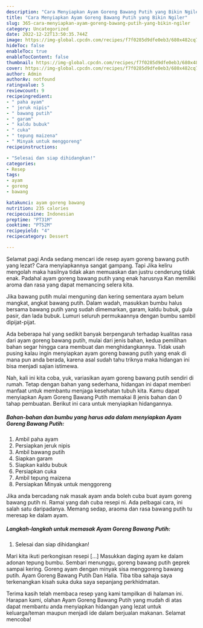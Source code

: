 ```yaml
---
description: "Cara Menyiapkan Ayam Goreng Bawang Putih yang Bikin Ngiler"
title: "Cara Menyiapkan Ayam Goreng Bawang Putih yang Bikin Ngiler"
slug: 365-cara-menyiapkan-ayam-goreng-bawang-putih-yang-bikin-ngiler
category: Uncategorized
date: 2022-12-22T13:50:35.744Z
image: https://img-global.cpcdn.com/recipes/f7f0285d9dfe0eb3/680x482cq70/ayam-goreng-bawang-putih-foto-resep-utama.jpg
hideToc: false
enableToc: true
enableTocContent: false
thumbnail: https://img-global.cpcdn.com/recipes/f7f0285d9dfe0eb3/680x482cq70/ayam-goreng-bawang-putih-foto-resep-utama.jpg
cover: https://img-global.cpcdn.com/recipes/f7f0285d9dfe0eb3/680x482cq70/ayam-goreng-bawang-putih-foto-resep-utama.jpg
author: Admin
authorAv: notfound
ratingvalue: 5
reviewcount: 9
recipeingredient:
- " paha ayam"
- " jeruk nipis"
- " bawang putih"
- " garam"
- " kaldu bubuk"
- " cuka"
- " tepung maizena"
- " Minyak untuk menggoreng"
recipeinstructions:

- "Selesai dan siap dihidangkan!"
categories:
- Resep
tags:
- ayam
- goreng
- bawang

katakunci: ayam goreng bawang 
nutrition: 235 calories
recipecuisine: Indonesian
preptime: "PT31M"
cooktime: "PT52M"
recipeyield: "4"
recipecategory: Dessert

---
```



Selamat pagi Anda sedang mencari ide resep ayam goreng bawang putih yang lezat? Cara menyiapkannya sangat gampang. Tapi Jika keliru mengolah maka hasilnya tidak akan memuaskan dan justru cenderung tidak enak. Padahal ayam goreng bawang putih yang enak harusnya Kan memiliki aroma dan rasa yang dapat memancing selera kita.


Jika bawang putih mulai menguning dan kering sementara ayam belum mangkat, angkat bawang putih. Dalam wadah, masukkan bumbu halus bersama bawang putih yang sudah dimemarkan, garam, kaldu bubuk, gula pasir, dan lada bubuk. Lumuri seluruh permukaannya dengan bumbu sambil dipijat-pijat.

Ada beberapa hal yang sedikit banyak berpengaruh terhadap kualitas rasa dari ayam goreng bawang putih, mulai dari jenis bahan, kedua pemilihan bahan segar hingga cara membuat dan menghidangkannya. Tidak usah pusing kalau ingin menyiapkan ayam goreng bawang putih yang enak di mana pun anda berada, karena asal sudah tahu triknya maka hidangan ini bisa menjadi sajian istimewa.


Nah, kali ini kita coba, yuk, variasikan ayam goreng bawang putih sendiri di rumah. Tetap dengan bahan yang sederhana, hidangan ini dapat memberi manfaat untuk membantu menjaga kesehatan tubuh kita. Kamu dapat menyiapkan Ayam Goreng Bawang Putih memakai 8 jenis bahan dan 0 tahap pembuatan. Berikut ini cara untuk menyiapkan hidangannya.

<!--inarticleads1-->

##### Bahan-bahan dan bumbu yang harus ada dalam menyiapkan Ayam Goreng Bawang Putih:

1. Ambil  paha ayam
1. Persiapkan  jeruk nipis
1. Ambil  bawang putih
1. Siapkan  garam
1. Siapkan  kaldu bubuk
1. Persiapkan  cuka
1. Ambil  tepung maizena
1. Persiapkan  Minyak untuk menggoreng


Jika anda bercadang nak masak ayam anda boleh cuba buat ayam goreng bawang putih ni. Ramai yang dah cuba resepi ni. Ada pelbagai cara, ini salah satu daripadanya. Memang sedap, araoma dan rasa bawang putih tu meresap ke dalam ayam. 

<!--inarticleads2-->

##### Langkah-langkah untuk memasak Ayam Goreng Bawang Putih:


1. Selesai dan siap dihidangkan!

Mari kita ikuti perkongisan resepi […] Masukkan daging ayam ke dalam adonan tepung bumbu. Sembari menunggu, goreng bawang putih geprek sampai kering. Goreng ayam dengan minyak sisa menggoreng bawang putih. Ayam Goreng Bawang Putih Dan Halia. Tiba tiba sahaja saya terkenangkan kisah suka duka saya sepanjang perkhidmatan. 

Terima kasih telah membaca resep yang kami tampilkan di halaman ini. Harapan kami, olahan Ayam Goreng Bawang Putih yang mudah di atas dapat membantu anda menyiapkan hidangan yang lezat untuk keluarga/teman maupun menjadi ide dalam berjualan makanan. Selamat mencoba!
